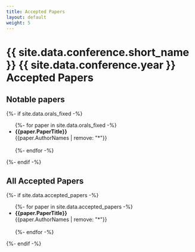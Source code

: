 ```yaml
---
title: Accepted Papers
layout: default
weight: 5
---
```


<h1>{{ site.data.conference.short_name }} {{ site.data.conference.year }} Accepted Papers</h1>

<h2>Notable papers</h2>

{%- if site.data.orals_fixed -%}
<ul>
	{%- for paper in site.data.orals_fixed -%}
	<li> <b>{{paper.PaperTitle}}</b> <br>{{paper.AuthorNames | remove: "*"}}</li>
	<br>
	{%- endfor -%}
</ul>
{%- endif -%}

<h2>All Accepted Papers</h2>

{%- if site.data.accepted_papers -%}
<ul>
	{%- for paper in site.data.accepted_papers -%}
	<li> <b>{{paper.PaperTitle}}</b> <br>{{paper.AuthorNames | remove: "*"}}</li>
	<br>
	{%- endfor -%}
</ul>
{%- endif -%}